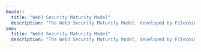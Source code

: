 ```yaml
---
header:
  title: "Web3 Security Maturity Model"
  description: "The Web3 Security Maturity Model, developed by Filecoin Foundation’s security team, is a comprehensive framework designed for decentralized technology organizations and projects. It allows anyone to perform a structured self-assessment with the goal of helping Web3 contributors better evaluate and enhance their security posture across all aspects of development and operations."
seo:
  title: "Web3 Security Maturity Model"
  description: "The Web3 Security Maturity Model, developed by Filecoin Foundation’s security team, is a comprehensive framework designed for decentralized technology organizations and projects. It allows anyone to perform a structured self-assessment with the goal of helping Web3 contributors better evaluate and enhance their security posture across all aspects of development and operations."
---
```

